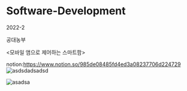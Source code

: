 # Software-Development
2022-2

공대농부

<모바일 앰으로 제어하는 스마트팜>

notion:https://www.notion.so/985de08485fd4ed3a08237706d224729
![asdsdadsadsd](https://user-images.githubusercontent.com/45677898/195225113-e462fc32-56c8-4e98-ad73-d88602c51903.png)

![asadsa](https://user-images.githubusercontent.com/45677898/202985315-a056da7c-5bb2-4a5a-8f8a-1b614cd7c87a.PNG)
